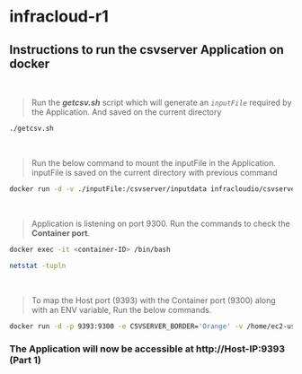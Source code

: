 # infracloud-r1
## Instructions to run the csvserver Application on docker

<br />

> Run the **_getcsv.sh_** script which will generate an _`inputFile`_ required by the Application. And saved on the current directory

```Bash
./getcsv.sh
```

<br />

> Run the below command to mount the inputFile in the Application. inputFile is saved on the current directory with previous command
```Bash
docker run -d -v ./inputFile:/csvserver/inputdata infracloudio/csvserver:latest
```

<br />

> Application is listening on port 9300.
>  Run the commands to check the **Container port**.

```Bash
docker exec -it <container-ID> /bin/bash

netstat -tupln
```

<br />

> To map the Host port (9393) with the Container port (9300) along with an ENV variable, Run the below commands.

```Bash
docker run -d -p 9393:9300 -e CSVSERVER_BORDER='Orange' -v /home/ec2-user/T/solution/inputFile:/csvserver/inputdata infracloudio/csvserver:latest
```

### The Application will now be accessible at http://Host-IP:9393 (Part 1)

